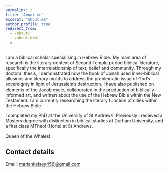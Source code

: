 ```yaml
---
permalink: /
title: "About me"
excerpt: "About me"
author_profile: true
redirect_from:
  - /about/
  - /about.html
  -
---
```


I am a biblical scholar specialising in Hebrew Bible. My main area of research is the literary context of Second Temple period biblical literature, specifically the interrelationship of text, belief and community. Through my doctoral thesis, I demonstrated how the book of Jonah used inner-biblical allusions and literary motifs to address the problematic issue of God’s sovereignty in light of Jerusalem’s destruction. I have also published on elements of the Jacob cycle, collaborated in the production of biblically-informed art, and written about the use of the Hebrew Bible within the New Testament. I am currently researching the literary function of cities within the Hebrew Bible.

I completed my PhD at the University of St Andrews. Previously I received a Masters degree with distinction in biblical studies at Durham University, and a first class MTheol (Hons) at St Andrews.

Queen of the Whales!

## Contact details

Email: mariankelsey456@gmail.com
